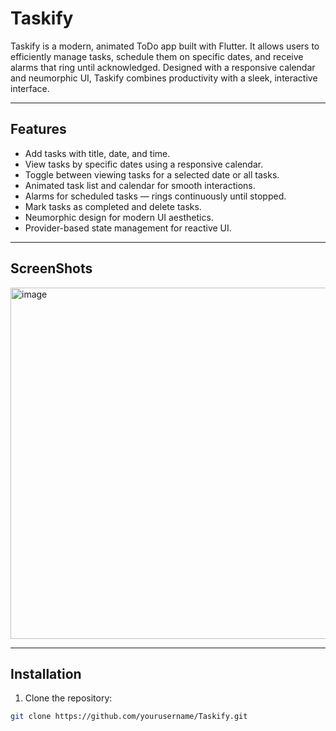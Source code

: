 # Taskify

Taskify is a modern, animated ToDo app built with Flutter. It allows users to efficiently manage tasks, schedule them on specific dates, and receive alarms that ring until acknowledged. Designed with a responsive calendar and neumorphic UI, Taskify combines productivity with a sleek, interactive interface.

---

## **Features**

- Add tasks with title, date, and time.
- View tasks by specific dates using a responsive calendar.
- Toggle between viewing tasks for a selected date or all tasks.
- Animated task list and calendar for smooth interactions.
- Alarms for scheduled tasks — rings continuously until stopped.
- Mark tasks as completed and delete tasks.
- Neumorphic design for modern UI aesthetics.
- Provider-based state management for reactive UI.

---
## **ScreenShots**
<img width="832" height="562" alt="image" src="https://github.com/user-attachments/assets/9c8c436a-70c3-4124-8e78-da37cc3104a3" />


---

## **Installation**

1. Clone the repository:

```bash
git clone https://github.com/yourusername/Taskify.git
